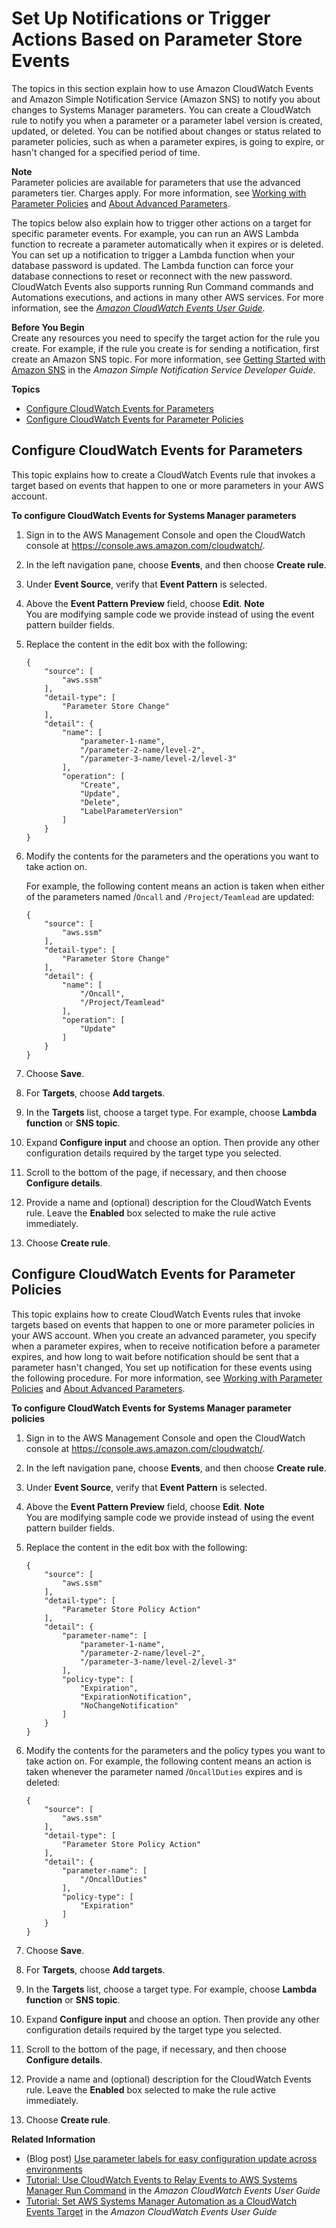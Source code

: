 # Set Up Notifications or Trigger Actions Based on Parameter Store Events<a name="sysman-paramstore-cwe"></a>

The topics in this section explain how to use Amazon CloudWatch Events and Amazon Simple Notification Service \(Amazon SNS\) to notify you about changes to Systems Manager parameters\. You can create a CloudWatch rule to notify you when a parameter or a parameter label version is created, updated, or deleted\. You can be notified about changes or status related to parameter policies, such as when a parameter expires, is going to expire, or hasn't changed for a specified period of time\.

**Note**  
Parameter policies are available for parameters that use the advanced parameters tier\. Charges apply\. For more information, see [Working with Parameter Policies](parameter-store-policies.md) and [About Advanced Parameters](parameter-store-advanced-parameters.md)\.

The topics below also explain how to trigger other actions on a target for specific parameter events\. For example, you can run an AWS Lambda function to recreate a parameter automatically when it expires or is deleted\. You can set up a notification to trigger a Lambda function when your database password is updated\. The Lambda function can force your database connections to reset or reconnect with the new password\. CloudWatch Events also supports running Run Command commands and Automations executions, and actions in many other AWS services\. For more information, see the *[Amazon CloudWatch Events User Guide](https://docs.aws.amazon.com/AmazonCloudWatch/latest/events/)*\.

**Before You Begin**  
Create any resources you need to specify the target action for the rule you create\. For example, if the rule you create is for sending a notification, first create an Amazon SNS topic\. For more information, see [Getting Started with Amazon SNS](https://docs.aws.amazon.com/sns/latest/dg/GettingStarted.html) in the *Amazon Simple Notification Service Developer Guide*\.

**Topics**
+ [Configure CloudWatch Events for Parameters](#cwe-parameter-changes)
+ [Configure CloudWatch Events for Parameter Policies](#cwe-parameter-policy-status)

## Configure CloudWatch Events for Parameters<a name="cwe-parameter-changes"></a>

This topic explains how to create a CloudWatch Events rule that invokes a target based on events that happen to one or more parameters in your AWS account\.

**To configure CloudWatch Events for Systems Manager parameters**

1. Sign in to the AWS Management Console and open the CloudWatch console at [https://console\.aws\.amazon\.com/cloudwatch/](https://console.aws.amazon.com/cloudwatch/)\.

1. In the left navigation pane, choose **Events**, and then choose **Create rule**\.

1. Under **Event Source**, verify that **Event Pattern** is selected\.

1. Above the **Event Pattern Preview** field, choose **Edit**\.
**Note**  
You are modifying sample code we provide instead of using the event pattern builder fields\.

1. Replace the content in the edit box with the following:

   ```
   {
       "source": [
           "aws.ssm"
       ],
       "detail-type": [
           "Parameter Store Change"
       ],
       "detail": {
           "name": [
               "parameter-1-name",
               "/parameter-2-name/level-2",
               "/parameter-3-name/level-2/level-3"
           ],
           "operation": [
               "Create",
               "Update",
               "Delete",
               "LabelParameterVersion"
           ]
       }
   }
   ```

1. Modify the contents for the parameters and the operations you want to take action on\. 

   For example, the following content means an action is taken when either of the parameters named /`Oncall` and `/Project/Teamlead` are updated:

   ```
   {
       "source": [
           "aws.ssm"
       ],
       "detail-type": [
           "Parameter Store Change"
       ],
       "detail": {
           "name": [
               "/Oncall",
               "/Project/Teamlead"
           ],
           "operation": [
               "Update"
           ]
       }
   }
   ```

1. Choose **Save**\.

1. For **Targets**, choose **Add targets**\.

1. In the **Targets** list, choose a target type\. For example, choose **Lambda function** or **SNS topic**\. 

1. Expand **Configure input** and choose an option\. Then provide any other configuration details required by the target type you selected\.

1. Scroll to the bottom of the page, if necessary, and then choose **Configure details**\.

1. Provide a name and \(optional\) description for the CloudWatch Events rule\. Leave the **Enabled** box selected to make the rule active immediately\.

1. Choose **Create rule**\.

## Configure CloudWatch Events for Parameter Policies<a name="cwe-parameter-policy-status"></a>

This topic explains how to create CloudWatch Events rules that invoke targets based on events that happen to one or more parameter policies in your AWS account\. When you create an advanced parameter, you specify when a parameter expires, when to receive notification before a parameter expires, and how long to wait before notification should be sent that a parameter hasn't changed, You set up notification for these events using the following procedure\. For more information, see [Working with Parameter Policies](parameter-store-policies.md) and [About Advanced Parameters](parameter-store-advanced-parameters.md)\.

**To configure CloudWatch Events for Systems Manager parameter policies**

1. Sign in to the AWS Management Console and open the CloudWatch console at [https://console\.aws\.amazon\.com/cloudwatch/](https://console.aws.amazon.com/cloudwatch/)\.

1. In the left navigation pane, choose **Events**, and then choose **Create rule**\.

1. Under **Event Source**, verify that **Event Pattern** is selected\.

1. Above the **Event Pattern Preview** field, choose **Edit**\.
**Note**  
You are modifying sample code we provide instead of using the event pattern builder fields\.

1. Replace the content in the edit box with the following:

   ```
   {
       "source": [
           "aws.ssm"
       ],
       "detail-type": [
           "Parameter Store Policy Action"
       ],
       "detail": {
           "parameter-name": [
               "parameter-1-name",
               "/parameter-2-name/level-2",
               "/parameter-3-name/level-2/level-3"
           ],
           "policy-type": [
               "Expiration",
               "ExpirationNotification",
               "NoChangeNotification"
           ]
       }
   }
   ```

1. Modify the contents for the parameters and the policy types you want to take action on\. For example, the following content means an action is taken whenever the parameter named /`OncallDuties` expires and is deleted:

   ```
   {
       "source": [
           "aws.ssm"
       ],
       "detail-type": [
           "Parameter Store Policy Action"
       ],
       "detail": {
           "parameter-name": [
               "/OncallDuties"
           ],
           "policy-type": [
               "Expiration"
           ]
       }
   }
   ```

1. Choose **Save**\.

1. For **Targets**, choose **Add targets**\.

1. In the **Targets** list, choose a target type\. For example, choose **Lambda function** or **SNS topic**\. 

1. Expand **Configure input** and choose an option\. Then provide any other configuration details required by the target type you selected\.

1. Scroll to the bottom of the page, if necessary, and then choose **Configure details**\.

1. Provide a name and \(optional\) description for the CloudWatch Events rule\. Leave the **Enabled** box selected to make the rule active immediately\.

1. Choose **Create rule**\.

**Related Information**
+ \(Blog post\) [Use parameter labels for easy configuration update across environments](http://aws.amazon.com/blogs/mt/use-parameter-labels-for-easy-configuration-update-across-environments/)
+ [Tutorial: Use CloudWatch Events to Relay Events to AWS Systems Manager Run Command](https://docs.aws.amazon.com/AmazonCloudWatch/latest/events/EC2_Run_Command.html) in the *Amazon CloudWatch Events User Guide*
+ [Tutorial: Set AWS Systems Manager Automation as a CloudWatch Events Target](https://docs.aws.amazon.com/AmazonCloudWatch/latest/events/SSM_Automation_as_Target.html) in the *Amazon CloudWatch Events User Guide*